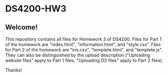 # DS4200-HW3

## Welcome!
This repository contains all files for Homework 3 of DS4200. Files for Part 1 of the homework are "index.html", "information.html", and "style.css". Files for Part 2 of the homework are "iris.csv", "templete.html", and "templete.js". They can also be distinguished by the upload description ("Uploading website files" apply to Part 1 files, "Uploading D3 files" apply to Part 2 files).

Thanks!
